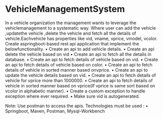 # VehicleManagementSystem
In a vehicle organization the management wants to leverage the vehiclemanagement to a systematic way. Where user can add the vehicle ,updatethe vehicle ,delete the vehicle and fetch all the details of vehicle.Eachvehicle has properties like vid, vname, vprice, vmodel, vcolor. Create aspringboot-based rest api application that implement the belowfunctionality.
• Create an api to add vehicle details.
• Create an api delete the vehicle based on vid
• Create an api to fetch all the details in database.
• Create an api to fetch details of vehicle based on vid.
• Create an api to fetch details of vehicle based on color.
• Create an api to fetch details of vehicle in sorted manner based onvprice.
• Create an api to update the vehicle details based on vid.
• Create an api to fetch details of vehicle for vprice more than 1000000.
• Create an api to fetch details of vehicle in sorted manner based on
vprice(If vprice is same sort based on vcolor in alphabetic manner).
• Create a custom exception to handle exception where ever required.
• Make sure vid is autogenerated.

Note: Use postman to access the apis.
Technologies must be used :
• Springboot, Maven, Postman, Mysql-Workbench
